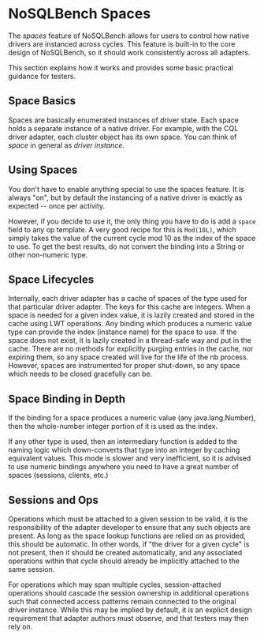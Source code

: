 # NoSQLBench Spaces

The _spaces_ feature of NoSQLBench allows for users to control how native
drivers are instanced across cycles. This feature is built-in to the core
design of NoSQLBench, so it should work consistently across all adapters.

This section explains how it works and provides some basic practical
guidance for testers.

## Space Basics

Spaces are basically enumerated instances of driver state. Each space holds a
separate instance of a native driver. For example, with the CQL driver adapter,
each cluster object has its own space. You can think of _space_ in general as
_driver instance_.

## Using Spaces

You don't have to enable anything special to use the spaces feature. It is always "on", but by
default the instancing of a native driver is exactly as expected -- once per activity.

However, if you decide to use it, the only thing you have to do is add a `space`
field to any op template. A very good recipe for this is `Mod(10L)`, which simply
takes the value of the current cycle mod 10 as the index of the space to use. To
get the best results, do not convert the binding into a String or other non-numeric type.

## Space Lifecycles

Internally, each driver adapter has a cache of spaces of the type used for that
particular driver adapter. The keys for this cache are integers. When a space
is needed for a given index value, it is lazily created and stored in the cache
using LWT operations. Any binding which produces a numeric value type can provide
the index (instance name) for the space to use. If the space does not exist, it is
lazily created in a thread-safe way and put in the cache. There are no methods
for explicitly purging entries in the cache, nor expiring them, so any space
created will live for the life of the nb process. However, spaces are instrumented
for proper shut-down, so any space which needs to be closed gracefully can be.

## Space Binding in Depth

If the binding for a space produces a numeric value (any java.lang.Number), then the
whole-number integer portion of it is used as the index.

If any other type is used, then an intermediary function is added to the naming logic which
down-converts that type into an integer by caching equivalent values. This mode is slower
and very inefficient, so it is advised to use numeric bindings anywhere you need to have
a great number of spaces (sessions, clients, etc.)

## Sessions and Ops

Operations which must be attached to a given session to be valid, it is the responsibility
of the adapter developer to ensure that any such objects are present. As long as the space
lookup functions are relied on as provided, this should be automatic. In other words, if
"the driver for a given cycle" is not present, then it should be created automatically, and
any associated operations within that cycle should already be implicitly attached to the same
session.

For operations which may span multiple cycles, session-attached operations should cascade the
session ownership in additional operations such that connected access patterns remain connected
to the original driver instance. While this may be implied by default, it is an explicit
design requirement that adapter authors must observe, and that testers may then rely on.
